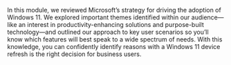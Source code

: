 
In this module, we reviewed Microsoft’s strategy for driving the adoption of Windows 11. We explored important themes identified within our audience—like an interest in productivity-enhancing solutions and purpose-built technology—and outlined our approach to key user scenarios so you’ll know which features will best speak to a wide spectrum of needs. With this knowledge, you can confidently identify reasons with a Windows 11 device refresh is the right decision for business users.

